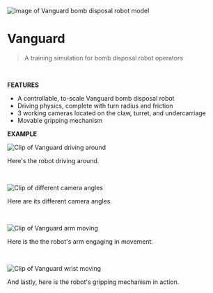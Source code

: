 ![Image of Vanguard bomb disposal robot model](https://i.imgur.com/KRucoDF.png)

# Vanguard

> A training simulation for bomb disposal robot operators

<br/>

**FEATURES**
- A controllable, to-scale Vanguard bomb disposal robot
- Driving physics, complete with turn radius and friction
- 3 working cameras located on the claw, turret, and undercarriage
- Movable gripping mechanism

**EXAMPLE**

![Clip of Vanguard driving around](https://i.imgur.com/KOybEw7.gif)

Here's the robot driving around.

<br/>

![Clip of different camera angles](https://i.imgur.com/5uZdOCH.gif)

Here are its different camera angles.

<br/>

![Clip of Vanguard arm moving](https://i.imgur.com/I6Hl2Zs.gif)

Here is the the robot's arm engaging in movement.

<br/>


![Clip of Vanguard wrist moving](https://i.imgur.com/aS5h1N6.gif)

And lastly, here is the robot's gripping mechanism in action.
